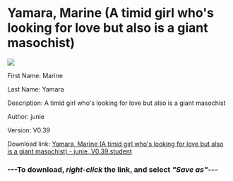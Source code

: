 # Yamara, Marine (A timid girl who's looking for love but also is a giant masochist)

<img src = "https://raw.githubusercontent.com/Arbiter1223/Daigaku-Gurashi-Custom-Students/master/Students/Files/Yamara%2C%20Marine%20(A%20timid%20girl%20who's%20looking%20for%20love%20but%20also%20is%20a%20giant%20masochist).png">

First Name: Marine

Last Name: Yamara

Description: A timid girl who's looking for love but also is a giant masochist

Author: junie

Version: V0.39

Download link: <a href="https://raw.githubusercontent.com/Arbiter1223/Daigaku-Gurashi-Custom-Students/master/Students/Files/Yamara%2C%20Marine%20(A%20timid%20girl%20who's%20looking%20for%20love%20but%20also%20is%20a%20giant%20masochist)%20-%20junie%2C%20V0.39.student">Yamara, Marine (A timid girl who's looking for love but also is a giant masochist) - junie, V0.39.student</a>

### ---**To download, _right-click_ the link, and select _"Save as"_**---
